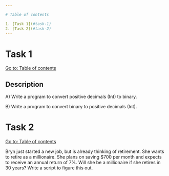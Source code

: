 ```yaml
---

# Table of contents

1. [Task 1](#task-1)
2. [Task 2](#task-2)
---
```


# Task 1

[Go to: Table of contents](#table-of-contents)

## Description

A) Write a program to convert positive decimals (Int) to binary.

B) Write a program to convert binary to positive decimals (Int).

# Task 2

[Go to: Table of contents](#table-of-contents)

Bryn just started a new job, but is already thinking of retirement. She wants to retire as a millionaire. She plans on saving $700 per month and expects to receive an annual return of 7%. Will she be a millionaire if she retires in 30 years? Write a script to figure this out.

